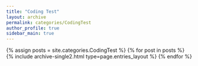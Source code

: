 ```yaml
---
title: "Coding Test"
layout: archive
permalink: categories/CodingTest
author_profile: true
sidebar_main: true
---
```

{% assign posts = site.categories.CodingTest %}
{% for post in posts %} {% include archive-single2.html type=page.entries_layout %} {% endfor %}